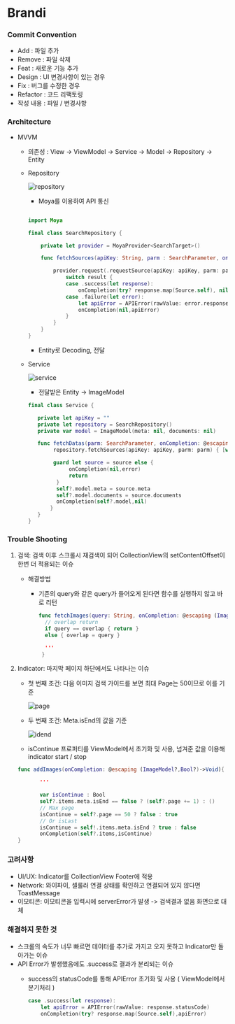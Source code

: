 # Brandi

### Commit Convention
- Add : 파일 추가
- Remove : 파일 삭제
- Feat : 새로운 기능 추가
- Design : UI 변경사항이 있는 경우
- Fix : 버그를 수정한 경우
- Refactor : 코드 리팩토링
- 작성 내용 : 파일 / 변경사항

### Architecture
  * MVVM
    * 의존성 : View -> ViewModel -> Service -> Model -> Repository -> Entity
    * Repository

      ![repository](https://user-images.githubusercontent.com/53691249/156909068-b018a325-fe58-4629-bad0-096dd8b5c9e2.png)
      * Moya를 이용하여 API 통신 
      
      ```swift

      import Moya

      final class SearchRepository {

          private let provider = MoyaProvider<SearchTarget>()

          func fetchSources(apiKey: String, parm : SearchParameter, onCompletion: @escaping (Source?,APIError?) -> Void){

              provider.request(.requestSource(apiKey: apiKey, parm: parm)){ result in
                  switch result {
                  case .success(let response):
                      onCompletion(try? response.map(Source.self), nil)
                  case .failure(let error):
                      let apiError = APIError(rawValue: error.response?.statusCode ?? 0)
                      onCompletion(nil,apiError)
                  }
              }
          }
      }
      ```
        
      * Entity로 Decoding, 전달

    * Service
      
      ![service](https://user-images.githubusercontent.com/53691249/156909286-00c49f31-7584-4a70-ad2d-f1cec78099ca.png)
      * 전달받은 Entity -> ImageModel
       ```swift
       final class Service {
    
          private let apiKey = ""
          private let repository = SearchRepository()
          private var model = ImageModel(meta: nil, documents: nil)

          func fetchDatas(parm: SearchParameter, onCompletion: @escaping (ImageModel?,APIError?) -> Void){
               repository.fetchSources(apiKey: apiKey, parm: parm) { [weak self] source, error in

               guard let source = source else {
                    onCompletion(nil,error)
                    return
                }
                self?.model.meta = source.meta
                self?.model.documents = source.documents
                onCompletion(self?.model,nil)
              }
          }
      }
      ```
### Trouble Shooting

  1. 검색: 검색 이후 스크롤시 재검색이 되어 CollectionView의 setContentOffset이 한번 더 적용되는 이슈
      * 해결방법
        * 기존의 query와 같은 query가 들어오게 된다면 함수를 실행하지 않고 바로 리턴

          ```swift
          func fetchImages(query: String, onCompletion: @escaping (ImageModel?) -> Void){
            // overlap return
            if query == overlap { return }
            else { overlap = query }

            '''
           }
          ```
  2. Indicator: 마지막 페이지 하단에서도 나타나는 이슈

      * 첫 번째 조건: 다음 이미지 검색 가이드를 보면 최대 Page는 50이므로 이를 기준

         ![page](https://user-images.githubusercontent.com/53691249/156909733-e2508b53-60bc-4f78-8e67-79ca780ec200.png)

      * 두 번째 조건: Meta.isEnd의 값을 기준

         ![idend](https://user-images.githubusercontent.com/53691249/156909813-cf180335-13f8-4295-94d1-a5edd9deaaf5.png)
     
      * isContinue 프로퍼티를 ViewModel에서 초기화 및 사용, 넘겨준 값을 이용해 indicator start / stop
       ```swift
       func addImages(onCompletion: @escaping (ImageModel?,Bool?)->Void){

              '''

              var isContinue : Bool
              self?.items.meta.isEnd == false ? (self?.page += 1) : ()
              // Max page
              isContinue = self?.page == 50 ? false : true
              // Or isLast
              isContinue = self!.items.meta.isEnd ? true : false
              onCompletion(self?.items,isContinue)
       }
       ```

### 고려사항
 * UI/UX: Indicator를 CollectionView Footer에 적용
 * Network: 와이파이, 셀룰러 연결 상태를 확인하고 연결되어 있지 않다면 ToastMessage
 * 이모티콘: 이모티콘을 입력시에 serverError가 발생 -> 검색결과 없음 화면으로 대체

### 해결하지 못한 것
  * 스크롤의 속도가 너무 빠르면 데이터를 추가로 가지고 오지 못하고 Indicator만 돌아가는 이슈
  * API Error가 발생했음에도 .success로 결과가 분리되는 이슈
    * success의 statusCode를 통해 APIError 초기화 및 사용 ( ViewModel에서 분기처리 )

      ```swift
      case .success(let response):
          let apiError = APIError(rawValue: response.statusCode)
          onCompletion(try? response.map(Source.self),apiError)
      ```



